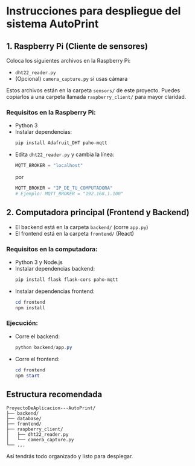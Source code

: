 # Instrucciones para despliegue del sistema AutoPrint

## 1. Raspberry Pi (Cliente de sensores)
Coloca los siguientes archivos en la Raspberry Pi:
- `dht22_reader.py`
- (Opcional) `camera_capture.py` si usas cámara

Estos archivos están en la carpeta `sensors/` de este proyecto. Puedes copiarlos a una carpeta llamada `raspberry_client/` para mayor claridad.

### Requisitos en la Raspberry Pi:
- Python 3
- Instalar dependencias:
  ```bash
  pip install Adafruit_DHT paho-mqtt
  ```
- Edita `dht22_reader.py` y cambia la línea:
  ```python
  MQTT_BROKER = "localhost"
  ```
  por
  ```python
  MQTT_BROKER = "IP_DE_TU_COMPUTADORA"
  # Ejemplo: MQTT_BROKER = "192.168.1.100"
  ```

## 2. Computadora principal (Frontend y Backend)
- El backend está en la carpeta `backend/` (corre `app.py`)
- El frontend está en la carpeta `frontend/` (React)

### Requisitos en la computadora:
- Python 3 y Node.js
- Instalar dependencias backend:
  ```powershell
  pip install flask flask-cors paho-mqtt
  ```
- Instalar dependencias frontend:
  ```powershell
  cd frontend
  npm install
  ```

### Ejecución:
- Corre el backend:
  ```powershell
  python backend/app.py
  ```
- Corre el frontend:
  ```powershell
  cd frontend
  npm start
  ```

## Estructura recomendada
```
ProyectoDeAplicacion---AutoPrint/
├── backend/
├── database/
├── frontend/
├── raspberry_client/
│   ├── dht22_reader.py
│   └── camera_capture.py
└── ...
```

Así tendrás todo organizado y listo para desplegar.
